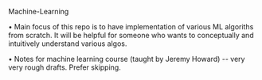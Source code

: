 Machine-Learning

• Main focus of this repo is to have implementation of various ML algoriths from scratch. 
  It will be helpful for someone who wants to conceptually and intuitively understand various algos. 
  
• Notes for machine learning course (taught by Jeremy Howard) -- very very rough drafts. Prefer skipping.
